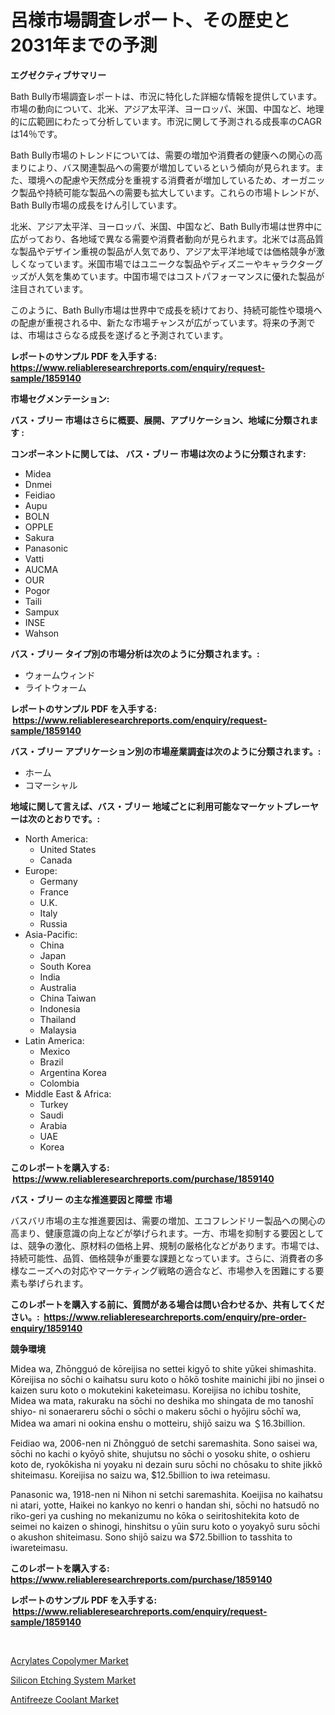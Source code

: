 <p><h1>呂様市場調査レポート、その歴史と2031年までの予測</h1></p><p><strong>エグゼクティブサマリー</strong></p>
<p><p>Bath Bully市場調査レポートは、市況に特化した詳細な情報を提供しています。市場の動向について、北米、アジア太平洋、ヨーロッパ、米国、中国など、地理的に広範囲にわたって分析しています。市況に関して予測される成長率のCAGRは14％です。</p><p>Bath Bully市場のトレンドについては、需要の増加や消費者の健康への関心の高まりにより、バス関連製品への需要が増加しているという傾向が見られます。また、環境への配慮や天然成分を重視する消費者が増加しているため、オーガニック製品や持続可能な製品への需要も拡大しています。これらの市場トレンドが、Bath Bully市場の成長をけん引しています。</p><p>北米、アジア太平洋、ヨーロッパ、米国、中国など、Bath Bully市場は世界中に広がっており、各地域で異なる需要や消費者動向が見られます。北米では高品質な製品やデザイン重視の製品が人気であり、アジア太平洋地域では価格競争が激しくなっています。米国市場ではユニークな製品やディズニーやキャラクターグッズが人気を集めています。中国市場ではコストパフォーマンスに優れた製品が注目されています。</p><p>このように、Bath Bully市場は世界中で成長を続けており、持続可能性や環境への配慮が重視される中、新たな市場チャンスが広がっています。将来の予測では、市場はさらなる成長を遂げると予測されています。</p></p>
<p><strong>レポートのサンプル PDF を入手する: <a href="https://www.reliableresearchreports.com/enquiry/request-sample/1859140">https://www.reliableresearchreports.com/enquiry/request-sample/1859140</a></strong></p>
<p><strong>市場セグメンテーション:</strong></p>
<p><strong> バス・ブリー 市場はさらに概要、展開、アプリケーション、地域に分類されます :</strong></p>
<p><strong>コンポーネントに関しては、 バス・ブリー 市場は次のように分類されます: &nbsp;</strong></p>
<p><ul><li>Midea</li><li>Dnmei</li><li>Feidiao</li><li>Aupu</li><li>BOLN</li><li>OPPLE</li><li>Sakura</li><li>Panasonic</li><li>Vatti</li><li>AUCMA</li><li>OUR</li><li>Pogor</li><li>Taili</li><li>Sampux</li><li>INSE</li><li>Wahson</li></ul></p>
<p><strong> バス・ブリー タイプ別の市場分析は次のように分類されます。:</strong></p>
<p><ul><li>ウォームウィンド</li><li>ライトウォーム</li></ul></p>
<p><strong>レポートのサンプル PDF を入手する: &nbsp;<a href="https://www.reliableresearchreports.com/enquiry/request-sample/1859140">https://www.reliableresearchreports.com/enquiry/request-sample/1859140</a></strong></p>
<p><strong> バス・ブリー アプリケーション別の市場産業調査は次のように分類されます。:</strong></p>
<p><ul><li>ホーム</li><li>コマーシャル</li></ul></p>
<p><strong>地域に関して言えば、バス・ブリー 地域ごとに利用可能なマーケットプレーヤーは次のとおりです。:</strong></p>
<p><ul>
    <li>
        North America:
        <ul>
            <li>United States</li>
            <li>Canada</li>
        </ul>
    </li>
    <li>
        Europe:
        <ul>
            <li>Germany</li>
            <li>France</li>
            <li>U.K.</li>
            <li>Italy</li>
            <li>Russia</li>
        </ul>
    </li>
    <li>
        Asia-Pacific:
        <ul>
            <li>China</li>
            <li>Japan</li>
            <li>South Korea</li>
            <li>India</li>
            <li>Australia</li>
            <li>China Taiwan</li>
            <li>Indonesia</li>
            <li>Thailand</li>
            <li>Malaysia</li>
        </ul>
    </li>
    <li>
        Latin America:
        <ul>
            <li>Mexico</li>
            <li>Brazil</li>
            <li>Argentina Korea</li>
            <li>Colombia</li>
        </ul>
    </li>
    <li>
        Middle East & Africa:
        <ul>
            <li>Turkey</li>
            <li>Saudi</li>
            <li>Arabia</li>
            <li>UAE</li>
            <li>Korea</li>
        </ul>
    </li>
    </ul></p>
<p><strong>このレポートを購入する: &nbsp;<a href="https://www.reliableresearchreports.com/purchase/1859140">https://www.reliableresearchreports.com/purchase/1859140</a></strong></p>
<p><strong>バス・ブリー の主な推進要因と障壁 市場</strong></p>
<p><p>バスバリ市場の主な推進要因は、需要の増加、エコフレンドリー製品への関心の高まり、健康意識の向上などが挙げられます。一方、市場を抑制する要因としては、競争の激化、原材料の価格上昇、規制の厳格化などがあります。市場では、持続可能性、品質、価格競争が重要な課題となっています。さらに、消費者の多様なニーズへの対応やマーケティング戦略の適合など、市場参入を困難にする要素も挙げられます。</p></p>
<p><strong>このレポートを購入する前に、質問がある場合は問い合わせるか、共有してください。:&nbsp; <a href="https://www.reliableresearchreports.com/enquiry/pre-order-enquiry/1859140">https://www.reliableresearchreports.com/enquiry/pre-order-enquiry/1859140</a></strong></p>
<p><strong>競争環境</strong></p>
<p><p>Midea wa, Zhōngguó de kōreijisa no settei kigyō to shite yūkei shimashita. Kōreijisa no sōchi o kaihatsu suru koto o hōkō toshite mainichi jibi no jinsei o kaizen suru koto o mokutekini kaketeimasu. Koreijisa no ichibu toshite, Midea wa mata, rakuraku na sōchi no deshika mo shingata de mo tanoshī shiyo- ni sonaerareru sōchi o sōchi o makeru sōchi o hyōjiru sōchī wa, Midea wa amari ni ookina enshu o motteiru, shijō saizu wa ＄16.3billion.</p><p>Feidiao wa, 2006-nen ni Zhōngguó de setchi saremashita. Sono saisei wa, sōchi no kachi o kyōyō shite, shujutsu no sōchi o yosoku shite, o oshieru koto de, ryokōkisha ni yoyaku ni dezain suru sōchi no chōsaku to shite jikkō shiteimasu. Koreijisa no saizu wa, $12.5billion to iwa reteimasu.</p><p>Panasonic wa, 1918-nen ni Nihon ni setchi saremashita. Koeijisa no kaihatsu ni atari, yotte, Haikei no kankyo no kenri o handan shi, sōchi no hatsudō no riko-geri ya cushing no mekanizumu no kōka o seiritoshitekita koto de seimei no kaizen o shinogi, hinshitsu o yūin suru koto o yoyakyō suru sōchi o akushon shiteimasu.  Sono shijō saizu wa $72.5billion to tasshita to iwareteimasu.</p></p>
<p><strong>このレポートを購入する: &nbsp; <a href="https://www.reliableresearchreports.com/purchase/1859140">https://www.reliableresearchreports.com/purchase/1859140</a></strong></p>
<p><strong>レポートのサンプル PDF を入手する: &nbsp;<a href="https://www.reliableresearchreports.com/enquiry/request-sample/1859140">https://www.reliableresearchreports.com/enquiry/request-sample/1859140</a></strong><strong></strong></p>
<p>&nbsp;</p>
<p><p><a href="https://github.com/yemakinde/Market-Research-Report-List-1/blob/main/acrylates-copolymer-market.md">Acrylates Copolymer Market</a></p><p><a href="https://natural-crush-b99.notion.site/Global-Silicon-Etching-System-Market-Size-and-Market-Trends-Insights-and-Projections-from-2024-to-2-dfee621c81704141b928cf360112f052">Silicon Etching System Market</a></p><p><a href="https://github.com/Alonsoolds3wq1d81czn8rbol/Market-Research-Report-List-1/blob/main/antifreeze-coolant-market.md">Antifreeze Coolant Market</a></p></p>
